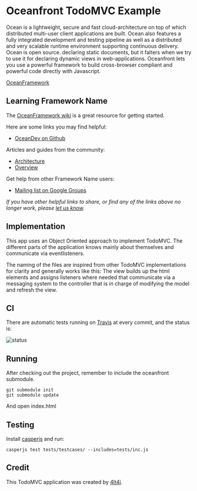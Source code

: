 Oceanfront TodoMVC Example
===

Ocean is a lightweight, secure and fast cloud-architecture on top of which distributed multi-user client applications are built. Ocean also features a fully integrated development and testing pipeline as well as a distributed and very scalable runtime environment supporting continuous delivery. Ocean is open source. declaring static documents, but it falters when we try to use it for declaring dynamic views in web-applications. Oceanfront lets you use a powerful framework to build cross-browser compliant and powerful code directly with Javascript. 

[OceanFramework](http://www.oceanframework.net)

## Learning Framework Name

The [OceanFramework wiki](http://wiki.oceanframework.net/) is a great resource for getting started.

Here are some links you may find helpful:
* [OceanDev on Github](https://github.com/OceanDev)

Articles and guides from the community:

* [Architecture](http://wiki.oceanframework.net/index.php/Architecture_OceanFront)
* [Overview](http://wiki.oceanframework.net/index.php/Overview_OceanFront)

Get help from other Framework Name users:

* [Mailing list on Google Groups](https://groups.google.com/group/oceanframework)

_If you have other helpful links to share, or find any of the links above no longer work, please [let us know](https://github.com/4lt4i/oceantodomvc/issues)._

## Implementation

This app uses an Object Oriented approach to implement TodoMVC. The different parts of the application knows mainly about themselves and communicate via eventlisteners.

The naming of the files are inspired from other TodoMVC implementations for clarity and generally works like this: The view builds up the html elements and assigns listeners where needed that communicate via a messaging system to the controller that is in charge of modifying the model and refresh the view.

## CI

There are automatic tests running on [Travis](https://travis-ci.org/4lt4i/oceantodomvc) at every commit, and the status is:

![status](https://api.travis-ci.org/4lt4i/oceantodomvc.png)

## Running

After checking out the project, remember to include the oceanfront submodule.
```
git submodule init
git submodule update
```

And open index.html

## Testing
Install [casperjs](http://casperjs.org) and run:

```
casperjs test tests/testcases/ --includes=tests/inc.js
```

## Credit

This TodoMVC application was created by [4lt4i](https://github.com/4lt4i).



